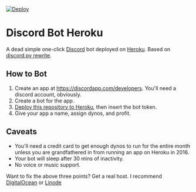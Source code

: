 [![Deploy](https://www.herokucdn.com/deploy/button.svg)](https://heroku.com/deploy)

# Discord Bot Heroku
A dead simple one-click [Discord](https://discordapp.com) bot deployed on [Heroku](https://heroku.com). Based on [discord.py rewrite](https://github.com/Rapptz/discord.py/tree/rewrite).

## How to Bot

1. Create an app at https://discordapp.com/developers. You'll need a discord account, obviously.
2. Create a bot for the app.
3. [Deploy this repository to Heroku](https://heroku.com/deploy), then insert the bot token.
4. Give your app a name, assign dynos, and profit.

## Caveats

* You'll need a credit card to get enough dynos to run for the entire month unless you are grandfathered in from running an app on Heroku in 2016.
* Your bot will sleep after 30 mins of inactivity.
* No voice or music support.

Want to fix the above three points? Get a real host. I recommend [DigitalOcean](https://m.do.co/c/6906a2f19dea) or [Linode](https://www.linode.com/?r=5b3797e6db42b0d37d9a1017f98a48da38185644)
